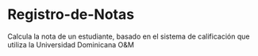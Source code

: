 # Registro-de-Notas
Calcula la nota de un estudiante, basado en el sistema de calificación que utiliza la Universidad Dominicana O&amp;M 
